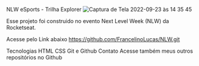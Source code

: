 
NLW eSports - Trilha Explorer
![Captura de Tela 2022-09-23 às 14 35 45](https://user-images.githubusercontent.com/104471174/192025140-26782be6-9a97-4e85-a24f-38cffd62dafb.png)


Esse projeto foi construido no evento Next Level Week (NLW) da Rocketseat.

Acesse pelo Link abaixo
https://github.com/FrancelinoLucas/NLW.git

Tecnologias
HTML
CSS
Git e Github
Contato
Acesse também meus outros repositórios no Github
